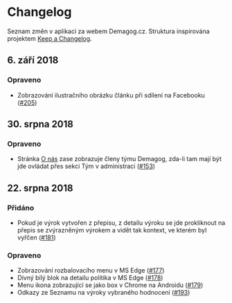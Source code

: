 # Changelog

Seznam změn v aplikaci za webem Demagog.cz. Struktura inspirována projektem [Keep a Changelog](http://keepachangelog.com/en/1.0.0/).

## 6. září 2018
### Opraveno
- Zobrazování ilustračního obrázku článku při sdílení na Facebooku ([#205](https://github.com/Demagog2/demagog/pull/205))

## 30. srpna 2018
### Opraveno
- Stránka [O nás](https://demagog.cz/stranka/o-nas) zase zobrazuje členy týmu Demagog, zda-li tam mají být jde ovládat přes sekci Tým v administraci ([#153](https://github.com/Demagog2/demagog/issues/153))

## 22. srpna 2018
### Přidáno
- Pokud je výrok vytvořen z přepisu, z detailu výroku se jde prokliknout na přepis se zvýrazněným výrokem a vidět tak kontext, ve kterém byl vyřčen ([#181](https://github.com/Demagog2/demagog/issues/181))

### Opraveno
- Zobrazování rozbalovacího menu v MS Edge ([#177](https://github.com/Demagog2/demagog/issues/177))
- Divný bílý blok na detailu politika v MS Edge ([#178](https://github.com/Demagog2/demagog/issues/178))
- Menu ikona zobrazující se jako box v Chrome na Androidu ([#179](https://github.com/Demagog2/demagog/issues/179))
- Odkazy ze Seznamu na výroky vybraného hodnocení ([#193](https://github.com/Demagog2/demagog/issues/193))
